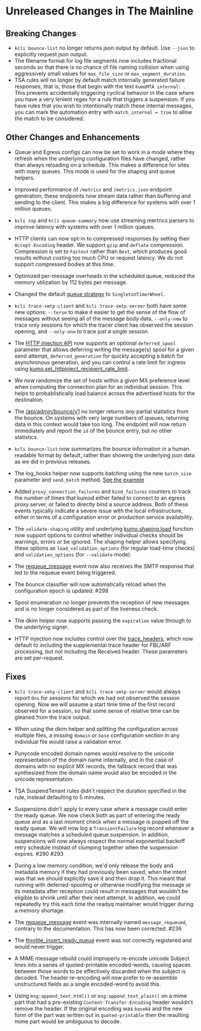 # Unreleased Changes in The Mainline

## Breaking Changes
* `kcli bounce-list` no longer returns json output by default. Use `--json`
  to explicitly request json output.
* The filename format for log file segments now includes fractional seconds
  so that there is no chance of file naming collision when using aggressively
  small values for `max_file_size` or `max_segment_duration`.
* TSA rules will no longer by default match internally generated failure
  responses, that is, those that begin with the text `KumoMTA internal: `.
  This prevents accidentally triggering cyclical behavior in the case where
  you have a very lenient regex for a rule that triggers a suspension.
  If you have rules that you wish to intentionally match these internal
  messages, you can mark the automation entry with `match_internal = true`
  to allow the match to be considered.

## Other Changes and Enhancements
* Queue and Egress configs can now be set to work in a mode where they refresh
  when the underlying configuration files have changed, rather than always
  reloading on a schedule. This makes a difference for sites with many queues.
  This mode is used for the shaping and queue helpers.

* Improved performance of `/metrics` and `/metrics.json` endpoint generation;
  these endpoints now stream data rather than buffering and sending to the
  client. This makes a big difference for systems with over 1 million queues.

* `kcli top` and `kcli queue-summary` now use streaming mertrics parsers to
  improve latency with systems with over 1 million queues.

* HTTP clients can now opt-in to compressed responses by setting their
  `Accept-Encoding` header. We support `gzip` and `deflate` compression.
  Compression is set to `Fastest` rather than `Best`, which produces good
  results without costing too much CPU or request latency.  We do not
  support compressed bodies at this time.

* Optimized per-message overheads in the scheduled queue, reduced the memory
  utilization by 112 bytes per message.

* Changed the default [queue
  strategy](../reference/kumo/make_queue_config/strategy.md) to
  `SingletonTimerWheel`.

* `kcli trace-smtp-client` and `kcli trace-smtp-server` both have some new
  options: `--terse` to make it easier to get the sense of the flow of messages
  without seeing all of the message body data, `--only-new` to trace only sessions
  for which the tracer client has observed the session opening, and
  `--only-one` to trace just a single session.

* The [HTTP injection API](../reference/http/api_inject_v1.md) now supports an
  optional `deferred_spool` parameter that allows deferring writing the
  message(s) spool for a given send attempt, `deferred_generation` for quickly
  accepting a batch for asynchronous generation, and you can control a rate
  limit for ingress using
  [kumo.set_httpinject_recipient_rate_limit](../reference/kumo/set_httpinject_recipient_rate_limit.md).

* We now randomize the set of hosts within a given MX preference level when
  computing the connection plan for an individual session. This helps to
  probablistically load balance across the advertised hosts for the destination.

* The [/api/admin/bounce/v1](../reference/http/api_admin_bounce_v1.md) no longer
  returns *any* partial statistics from the bounce. On systems with very large
  numbers of queues, returning data in this context would take too long. The endpoint
  will now return immediately and report the `id` of the bounce entry, but no
  other statistics.

* `kcli bounce-list` now summarizes the bounce information in a human readable
  format by default, rather than showing the underlying json data as we did
  in previous releases.

* The log_hooks helper now supports batching using the new `batch_size` parameter
  and `send_batch` method. [See the example](../userguide/operation/webhooks.md#batched-hooks)

* Added `proxy_connection_failures` and `bind_failures` counters to track
  the number of times that kumod either failed to connect to an egress proxy
  server, or failed to directly bind a source address. Both of these events
  typically indicate a severe issue with the local infrastructure, either in
  terms of a configuration error or production service availability.

* The `validate-shaping` utility and underlying
  [kumo.shaping.load](../reference/kumo.shaping/load.md) function now support
  options to control whether individual checks should be warnings, errors or be
  ignored.  The shaping helper allows specifying these options as
  `load_validation_options` (for regular load-time checks) and
  `validation_options` (for `--validate` mode).

* The [requeue_message](../reference/events/requeue_message.md) event now also
  receives the SMTP response that led to the requeue event being triggered.

* The bounce classifier will now automatically reload when the configuration
  epoch is updated. #298

* Spool enumeration no longer prevents the reception of new messages and is
  no longer considered as part of the liveness check.

* The dkim helper now supports passing the `expiration` value through to
  the underlying signer.

* HTTP injection now includes control over the
  [trace_headers](../reference/http/api_inject_v1.md#trace_headers), which now
  default to including the supplemental trace header for
  FBL/ARF processing, but not including the Received header.
  These parameters are set per-request.

## Fixes

* `kcli trace-smtp-client` and `kcli trace-smtp-server` would always report
  `0ns` for sessions for which we had not observed the session opening. Now we
  will assume a start time time of the first record observed for a session, so
  that some sense of relative time can be gleaned from the trace output.

* When using the dkim helper and splitting the configuration
  across multiple files, a missing `domain` or `base` configuration section in
  any individual file would raise a validation error.

* Punycode encoded domain names would resolve to the unicode representation of
  the domain name internally, and in the case of domains with no explicit MX
  records, the fallback record that was synthesized from the domain name would
  also be encoded in the unicode representation.

* TSA SuspendTenant rules didn't respect the duration specified in the rule,
  instead defaulting to 5 minutes.

* Suspensions didn't apply to every case where a message could enter the ready
  queue.  We now check both as part of entering the ready queue and as a last
  moment check when a message is popped off the ready queue. We will now log a
  `TransientFailure` log record whenever a message matches a scheduled queue
  suspension. In addition, suspensions will now always respect the normal
  exponential backoff retry schedule instead of clumping together when the
  suspension expires. #290 #293

* During a low memory condition, we'd only release the body and metadata memory
  if they had previously been saved, when the intent was that we should
  explicitly save it and then drop it.  This meant that running with
  deferred-spooling or otherwise modifying the message or its metadata after
  reception could result in messages that wouldn't be eligible to shrink
  until after their next attempt. In addition, we could repeatedly try this
  each time the readyq maintainer would trigger during a memory shortage.

* The [requeue_message](../reference/events/requeue_message.md) event was
  internally named `message_requeued`, contrary to the documentation. This has
  now been corrected. #236

* The [throttle_insert_ready_queue](../reference/events/throttle_insert_ready_queue.md) event
  was not correctly registered and would never trigger.

* A MIME message rebuild could improperly re-encode unicode Subject lines into
  a series of quoted-printable encoded-words, causing spaces between those
  words to be effectively discarded when the subject is decoded.  The header
  re-encoding will now prefer to re-assemble unstructured fields as a single
  encoded-word to avoid this.

* Using `msg:append_text_html()` or `msg:append_text_plain()` on a mime part
  that had a pre-existing `Content-Transfer-Encoding` header wouldn't remove
  the header. If the original encoding was `base64` and the new form of the
  part was written out in `quoted-printable` then the resulting mime part would
  be ambiguous to decode.
